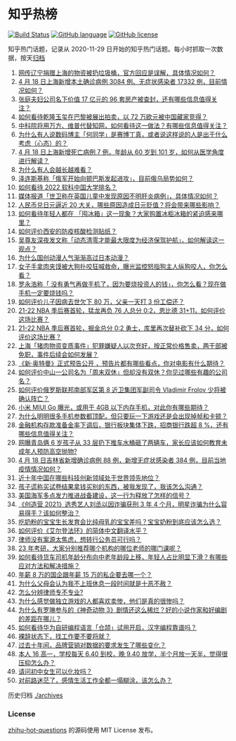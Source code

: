 # 知乎热榜
[![Build Status](https://github.com/ToWeLong/zhihu-hot-questions/workflows/CI/badge.svg)](https://github.com/ToWeLong/zhihu-hot-questions/actions)
[![GitHub language](https://img.shields.io/badge/language-golang-orange.svg)](https://golang.org/)
[![GitHub license](https://img.shields.io/github/license/ToWeLong/zhihu-hot-questions)](https://github.com/ToWeLong/zhihu-hot-questions/blob/main/LICENSE)

知乎热门话题，记录从 2020-11-29 日开始的知乎热门话题。每小时抓取一次数据，按天[归档](./archives)

<!-- BEGIN -->

1. [网传辽宁捐赠上海的物资被扔垃圾桶，官方回应是误解，具体情况如何？](https://www.zhihu.com/question/528666165)
1. [4 月 18 日上海新增本土确诊病例 3084 例、无症状感染者 17332 例，目前情况如何？](https://www.zhihu.com/question/528783790)
1. [张庭夫妇公司名下价值 17 亿元的 96 套房产被查封，还有哪些信息值得关注？](https://www.zhihu.com/question/528814397)
1. [如何看待乾隆玉玺在巴黎被展出拍卖，以 72 万欧元被中国藏家竞得？](https://www.zhihu.com/question/528659901)
1. [中科院将用万方、维普代替知网，如何看待这一做法？有哪些信息值得关注？](https://www.zhihu.com/question/528643105)
1. [为什么有人说数码博主「何同学」是赛博丁真，或者说这样说的人是出于什么考虑（心态）的？](https://www.zhihu.com/question/506994250)
1. [4 月 18 日上海新增死亡病例 7 例，年龄从 60 岁到 101 岁，如何从医学角度进行解读？](https://www.zhihu.com/question/528784357)
1. [为什么有人会越长越难看？](https://www.zhihu.com/question/275668871)
1. [泽连斯基称「俄军开始向顿巴斯发起进攻」，目前俄乌局势如何？](https://www.zhihu.com/question/528789809)
1. [如何看待 2022 软科中国大学排名？](https://www.zhihu.com/question/528793879)
1. [媒体报道「世卫称在英国儿童中发现原因不明肝炎病例」，具体情况如何？](https://www.zhihu.com/question/528496928)
1. [人民币兑日元逼近 20 大关，哪些原因造成日元贬值？将会带来哪些影响？](https://www.zhihu.com/question/528802041)
1. [如何看待年轻人都在 「囤冰箱」这一现象？大家购置冰柜冰箱的紧迫感来哪里？](https://www.zhihu.com/question/527706966)
1. [如何评价西安的防疫核酸检测贴纸？](https://www.zhihu.com/question/528041464)
1. [吴尊友深夜发文称「动态清零才能最大限度为经济保驾护航」，如何解读这一观点？](https://www.zhihu.com/question/528782048)
1. [为什么国创动漫人气渐渐高过日本动漫？](https://www.zhihu.com/question/448910703)
1. [女子手拿肉夹馍被大狗扑咬狂喊救命，曝光监控怒指狗主人纵狗咬人，你怎么看？](https://www.zhihu.com/question/528591626)
1. [罗永浩称「 没有勇气再做手机了，因为要烧投资人的钱」，你怎么看？现在做手机一定要烧钱吗？](https://www.zhihu.com/question/528470851)
1. [如何评价儿子因病去世欠下 80 万，父亲一天打 3 份工偿还？](https://www.zhihu.com/question/528591845)
1. [21-22 NBA 季后赛首轮，猛龙再负 76 人总分 0:2，恩比德 31+11，如何评价这场比赛？](https://www.zhihu.com/question/528782894)
1. [21-22 NBA 季后赛首轮，掘金总分 0:2 勇士，库里再次替补砍下 34 分，如何评价这场比赛？](https://www.zhihu.com/question/528790440)
1. [上海「猪肉物资变质事件」犯罪嫌疑人以次充好，按正常价格售卖，两干部被免职，事件后续会如何发展？](https://www.zhihu.com/question/528797305)
1. [《新·奥特曼》正式预告公开 ，预告片都有哪些看点，你对电影有什么期待？](https://www.zhihu.com/question/528129191)
1. [如何评价中山一公司名为「周末双休」但却没有双休？你见过哪些有趣的公司名？](https://www.zhihu.com/question/528490177)
1. [如何评价俄罗斯联邦南部军区第 8 近卫集团军副司令 Vladimir Frolov 少将被确认阵亡？](https://www.zhihu.com/question/528408854)
1. [小米 MIUI Go 曝光，或用于 4GB 以下内存手机，对此你有哪些期待？](https://www.zhihu.com/question/528057903)
1. [为什么明明很多手机参数都顶配，但只要玩一下游戏还是会出现掉帧和卡顿？](https://www.zhihu.com/question/528646221)
1. [金融机构存款准备金率下调后，银行板块集体下跌，招商银行跌超 8 %，还有哪些信息值得关注？](https://www.zhihu.com/question/528606166)
1. [网曝青岛俩 6 岁孩子从 33 层扔下推车水桶砸了两辆车，家长应该如何教育未成年人预防高空抛物?](https://www.zhihu.com/question/528781802)
1. [4 月 18 日吉林省新增确诊病例 88 例，新增无症状感染者 384 例，目前当地疫情情况如何？](https://www.zhihu.com/question/528790709)
1. [近十年中国在哪些科技创新领域处于世界领先地位？](https://www.zhihu.com/question/525546277)
1. [孩子谎称买试卷结果拿钱买别的东西，被我发现了，我该怎么沟通？](https://www.zhihu.com/question/528082167)
1. [美国海军多点发力推进战备建设，这一行为释放了怎样的信号？](https://www.zhihu.com/question/527635495)
1. [《创造营 2021》选秀艺人刘丞以因诈骗获刑 3 年 4 个月，明星诈骗为什么容易得手？该如何整治？](https://www.zhihu.com/question/528783337)
1. [吃奶粉的宝宝生长发育会比纯母乳的宝宝差吗？宝宝奶粉到底应该怎么选？](https://www.zhihu.com/question/528635237)
1. [如何评价《艾尔登法环》的简体中文翻译水平？](https://www.zhihu.com/question/527929084)
1. [律师没有案源太焦虑，想转行公务员可行吗？](https://www.zhihu.com/question/528355089)
1. [23 年考研，大家分别推荐哪个机构的哪位老师的哪门课呢？](https://www.zhihu.com/question/516402206)
1. [如何看待货车司机年龄分布向中老年龄段上移，年轻人占比明显下滑？有哪些应对方法和解决措施？](https://www.zhihu.com/question/528639640)
1. [年薪 8 万的国企跟年薪 15 万的私企要去哪一个？](https://www.zhihu.com/question/519307269)
1. [为什么父母会认为我不上班休息一段时间就是十恶不赦？](https://www.zhihu.com/question/528451714)
1. [怎么分辨律师专不专业?](https://www.zhihu.com/question/528176589)
1. [为什么感觉做独立游戏的人都喜欢卖惨，他们是真的很惨吗？](https://www.zhihu.com/question/527961708)
1. [为什么有罗琳参与的《神奇动物 3》剧情还这么稀烂？好的小说作家和好编剧的差距在哪儿？](https://www.zhihu.com/question/527487342)
1. [如何看待华为自研编程语言「仓颉」试用开启，汉字编程靠谱吗？](https://www.zhihu.com/question/523049017)
1. [裸辞状态下，找工作要不要将就？](https://www.zhihu.com/question/528309550)
1. [过去十年间，品牌营销对数据的要求发生了哪些变化？](https://www.zhihu.com/question/528810599)
1. [本人 16 高一，学校每天 6.40 到校，晚 9.40 放学，半个月放一天半，觉得很压抑怎么办？](https://www.zhihu.com/question/528788439)
1. [请问初中女生可以化妆吗？](https://www.zhihu.com/question/528462906)
1. [对前路迷茫了，感情生活工作全都一塌糊涂，该怎么办？](https://www.zhihu.com/question/528602799)

<!-- END -->

历史归档 [./archives](./archives)


### License
[zhihu-hot-questions](https://github.com/towelong/zhihu-hot-questions) 的源码使用 MIT License 发布。